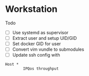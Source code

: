# Workstation

Todo
- [ ] Use systemd as supervisor
- [ ] Extract user and setup UID/GID
- [ ] Set docker GID for user
- [ ] Convert vim vundle to submodules
- [ ] Update ssh config with
```
Host *
        IPQos throughput
```

